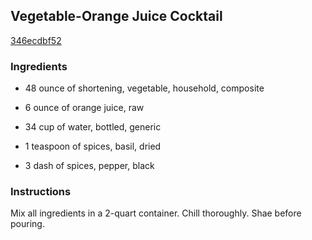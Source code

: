 ## Vegetable-Orange Juice Cocktail

[346ecdbf52](http://www.food.com/recipe/vegetable-orange-juice-cocktail-33218)

### Ingredients

 - 48 ounce of shortening, vegetable, household, composite

 - 6 ounce of orange juice, raw

 - 34 cup of water, bottled, generic

 - 1 teaspoon of spices, basil, dried

 - 3 dash of spices, pepper, black

### Instructions

Mix all ingredients in a 2-quart container. Chill thoroughly. Shae before pouring.